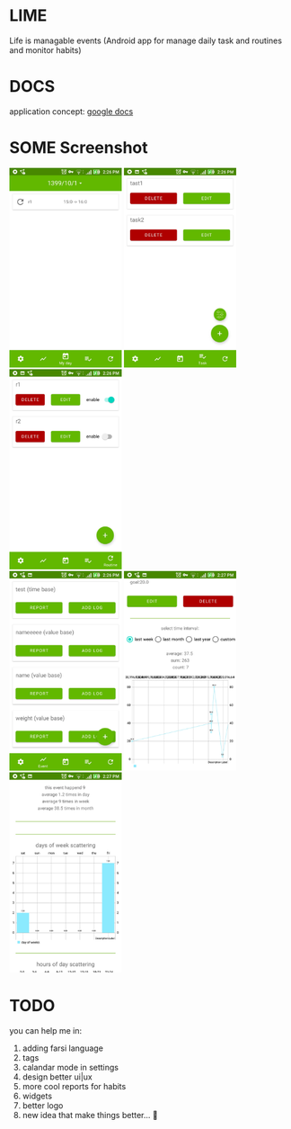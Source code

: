 # LIME
Life is managable events (Android app for manage daily task and routines and monitor habits)

# DOCS
application concept: [google docs](https://docs.google.com/document/d/17KNgtW530fxoKOBY6AsuHTdixiUKtSi0c8BmAIQMb9E/edit?usp=sharing)

# SOME Screenshot

<img src="./screen_shots/home.jpg" width=200>
<img src="./screen_shots/task.jpg" width=200>
<img src="./screen_shots/routine.jpg" width=200>
<br>
<img src="./screen_shots/events.jpg" width=200>
<img src="./screen_shots/report1.jpg" width=200>
<img src="./screen_shots/report2.jpg" width=200>

# TODO
you can help me in:
1. adding farsi language
2. tags
3. calandar mode in settings
4. design better ui|ux
5. more cool reports for habits
6. widgets
7. better logo 
8. new idea that make things better... 🙂